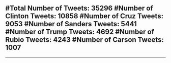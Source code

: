 #Total Number of Tweets: 35296 
#Number of Clinton Tweets: 10858
#Number of Cruz Tweets: 9053
#Number of Sanders Tweets: 5441
#Number of Trump Tweets: 4692
#Number of Rubio Tweets: 4243
#Number of Carson Tweets: 1007
---
---
